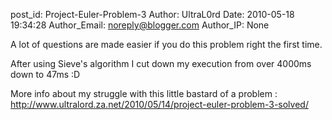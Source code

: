 post_id: Project-Euler-Problem-3
Author: UltraL0rd
Date: 2010-05-18 19:34:28
Author_Email: noreply@blogger.com
Author_IP: None

A lot of questions are made easier if you do this problem right the first time.

After using Sieve's algorithm I cut down my execution from over 4000ms down to 47ms :D

More info about my struggle with this little bastard of a problem : 
http://www.ultralord.za.net/2010/05/14/project-euler-problem-3-solved/
